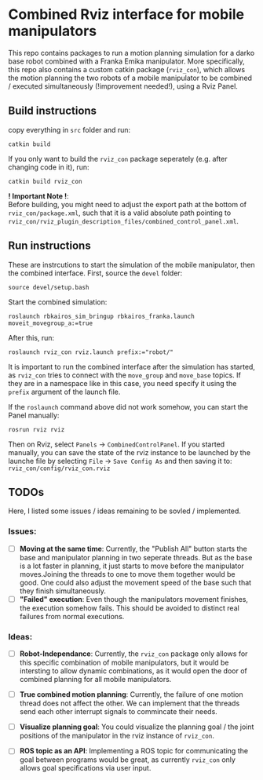 # Combined Rviz interface for mobile manipulators
This repo contains packages to run a motion planning simulation for a darko base robot combined with a Franka Emika manipulator.
More specifically, this repo also contains a custom catkin package (`rviz_con`), which allows the motion planning the two robots of a mobile manipulator 
to be combined / executed simultaneously (!improvement needed!), using a Rviz Panel.

## Build instructions
copy everything in `src` folder and run:
```
catkin build
```
If you only want to build the `rviz_con` package seperately (e.g. after changing code in it), run:
```
catkin build rviz_con
```
**! Important Note !**:  
Before building, you might need to adjust the export path at the bottom of `rviz_con/package.xml`, such that it is a valid absolute path pointing to `rviz_con/rviz_plugin_description_files/combined_control_panel.xml`.

## Run instructions
These are instrcutions to start the simulation of the mobile manipulator, then the combined interface.
First, source the `devel` folder:
```
source devel/setup.bash
```
Start the combined simulation:
```
roslaunch rbkairos_sim_bringup rbkairos_franka.launch moveit_movegroup_a:=true
```
After this, run:
```
roslaunch rviz_con rviz.launch prefix:="robot/"
```
It is important to run the combined interface after the simulation has started, as `rviz_con` tries to connect with the `move_group` and `move_base` topics.
If they are in a namespace like in this case, you need specify it using the `prefix` argument of the launch file.

If the `roslaunch` command above did not work somehow, you can start the Panel manually:
```
rosrun rviz rviz
```
Then on Rviz, select `Panels` -> `CombinedControlPanel`.
If you started manually, you can save the state of the rviz instance to be launched by the launche file by selecting `File` -> `Save Config As` and then saving it to: `rviz_con/config/rviz_con.rviz`

## TODOs
Here, I listed some issues / ideas remaining to be sovled / implemented.

### Issues:
- [ ] **Moving at the same time**: Currently, the "Publish All" button starts the base and manipulator planning in two seperate threads. But as the base is a lot faster in planning, it just starts to move before the manipulator moves.Joining the threads to one to move them together would be good. One could also adjust the movement speed of the base such that they finish simultaneously.
- [ ] **"Failed" execution**: Even though the manipulators movement finishes, the execution somehow fails. This should be avoided to distinct real failures from normal executions.

### Ideas:
- [ ] **Robot-Independance**: Currently, the `rviz_con` package only allows for this specific combination of mobile manipulators, but it would be intersting to allow dynamic combinations, as it would open the door of combined planning for all mobile manipulators.
- [ ] **True combined motion planning**: Currently, the failure of one motion thread does not affect the other. We can implement that the threads send each other interrupt signals to commincate their needs.
- [ ] **Visualize planning goal**: You could visualize the planning goal / the joint positions of the manipulator in the rviz instance of `rviz_con`.
- [ ] **ROS topic as an API**: Implementing a ROS topic for communicating the goal between programs would be great, as currently `rviz_con` only allows goal specifications via user input.

